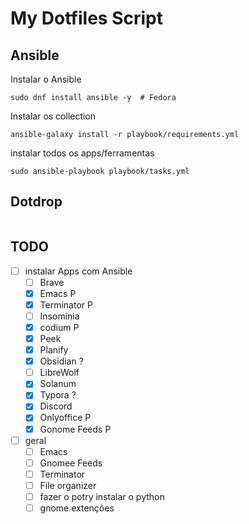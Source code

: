 # My Dotfiles Script



## Ansible

Instalar o Ansible 
```shell
sudo dnf install ansible -y  # Fedora
```

Instalar os collection
```shell
ansible-galaxy install -r playbook/requirements.yml
```

instalar todos os apps/ferramentas
```shell
sudo ansible-playbook playbook/tasks.yml
```



## Dotdrop

```shel

```

 

## TODO

- [ ] instalar Apps com Ansible
  - [ ] Brave
  - [x] Emacs P
  - [x] Terminator P
  - [ ] Insominia
  - [x] codium P
  - [x] Peek 
  - [x] Planify
  - [x] Obsidian ?
  - [ ] LibreWolf
  - [x] Solanum
  - [x] Typora ? 
  - [x] Discord
  - [x] Onlyoffice P 
  - [x] Gonome Feeds P
  
- [ ] geral
  - [ ] Emacs
  - [ ] Gnomee Feeds
  - [ ] Terminator
  - [ ] File organizer
  - [ ] fazer o potry instalar o python
  - [ ] gnome extenções

